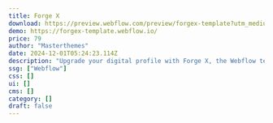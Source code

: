 ```yaml
---
title: Forge X
download: https://preview.webflow.com/preview/forgex-template?utm_medium=preview_link&utm_source=dashboard&utm_content=forgex-template&preview=cd18a05587218414e7818c3afd4aef27&workflow=preview
demo: https://forgex-template.webflow.io/
price: 79
author: "Masterthemes"
date: 2024-12-01T05:24:23.114Z
description: "Upgrade your digital profile with Forge X, the Webflow template offering a harmonious fusion of style and modern technology."
ssg: ["Webflow"]
css: []
ui: []
cms: []
category: []
draft: false
---
```

